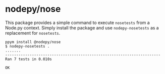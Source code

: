 # nodepy/nose

This package provides a simple command to execute `nosetests` from a Node.py
context. Simply install the package and use `nodepy-nosetests` as a
replacement for `nosetests`.

    ppym install @nodepy/nose
    $ nodepy-nosetests .
    .......
    ----------------------------------------------------------------------
    Ran 7 tests in 0.010s

    OK
